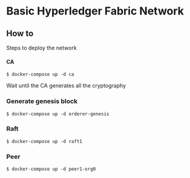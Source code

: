 # Basic Hyperledger Fabric Network

## How to

Steps to deploy the network

#### CA
```
$ docker-compose up -d ca
```
Wait until the CA generates all the cryptography

### Generate genesis block

```
$ docker-compose up -d orderer-genesis
```

### Raft
```
$ docker-compose up -d raft1
```

### Peer
```
$ docker-compose up -d peer1-org0
```
